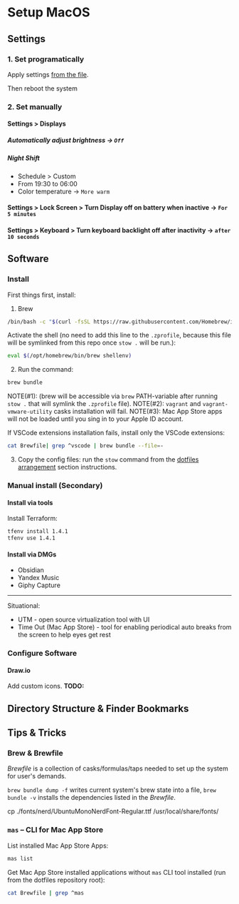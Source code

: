 # Setup MacOS

## Settings

### 1. Set programatically

Apply settings [from the file](./my-default-settings.bash).

Then reboot the system

### 2. Set manually

#### Settings > Displays

##### Automatically adjust brightness -> `Off`

##### Night Shift

- Schedule > Custom
- From 19:30 to 06:00
- Color temperature -> `More warm`

#### Settings > Lock Screen > Turn Display off on battery when inactive -> `For 5 minutes`

#### Settings > Keyboard > Turn keyboard backlight off after inactivity -> `after 10 seconds`

## Software

### Install

First things first, install:
1. Brew

```bash
/bin/bash -c "$(curl -fsSL https://raw.githubusercontent.com/Homebrew/install/HEAD/install.sh)"
```

Activate the shell (no need to add this line to the `.zprofile`, because this file will be symlinked from this repo once `stow .` will be run.):
```bash
eval $(/opt/homebrew/bin/brew shellenv)
```

2. Run the command:

```bash
brew bundle
```

NOTE(\#1): (brew will be accessible via `brew` PATH-variable after running `stow .` that will symlink the `.zprofile` file).
NOTE(\#2): `vagrant` and `vagrant-vmware-utility` casks installation will fail.
NOTE(\#3): Mac App Store apps will not be loaded until you sing in to your Apple ID account.

If VSCode extensions installation fails, install only the VSCode extensions:

```bash
cat Brewfile| grep ^vscode | brew bundle --file=-
```

3. Copy the config files: run the `stow` command from the [dotfiles arrangement](../../README.md#dotfiles-arrangement) section instructions.

### Manual install (Secondary)

#### Install via tools

Install Terraform:
```bash
tfenv install 1.4.1
tfenv use 1.4.1
```

#### Install via DMGs

- Obsidian
- Yandex Music
- Giphy Capture

---

Situational:
- UTM - open source virtualization tool with UI
- Time Out (Mac App Store) - tool for enabling periodical auto breaks from the screen to help eyes get rest

### Configure Software

#### Draw.io

Add custom icons.
**TODO:**

## Directory Structure & Finder Bookmarks

## Tips & Tricks

### Brew & Brewfile

*Brewfile* is a collection of casks/formulas/taps needed to set up the system for user's demands.

`brew bundle dump -f` writes current system's brew state into a file, `brew bundle -v` installs the dependencies listed in the *Brewfile*.

cp ./fonts/nerd/UbuntuMonoNerdFont-Regular.ttf /usr/local/share/fonts/

### `mas` – CLI for Mac App Store

List installed Mac App Store Apps:
```bash
mas list
```

Get Mac App Store installed applications without `mas` CLI tool installed (run from the dotfiles repository root):
```bash
cat Brewfile | grep ^mas
```

